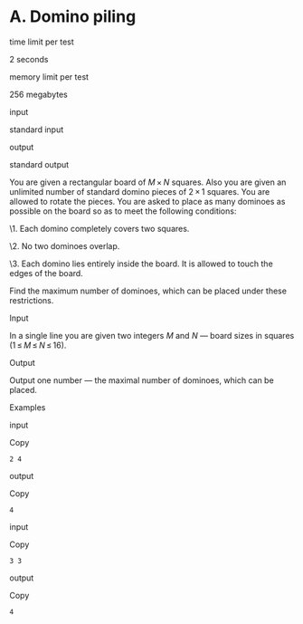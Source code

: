 # A. Domino piling

time limit per test

2 seconds

memory limit per test

256 megabytes

input

standard input

output

standard output

You are given a rectangular board of *M* × *N* squares. Also you are given an unlimited number of standard domino pieces of 2 × 1 squares. You are allowed to rotate the pieces. You are asked to place as many dominoes as possible on the board so as to meet the following conditions:

\1. Each domino completely covers two squares.

\2. No two dominoes overlap.

\3. Each domino lies entirely inside the board. It is allowed to touch the edges of the board.

Find the maximum number of dominoes, which can be placed under these restrictions.

Input

In a single line you are given two integers *M* and *N* — board sizes in squares (1 ≤ *M* ≤ *N* ≤ 16).

Output

Output one number — the maximal number of dominoes, which can be placed.

Examples

input

Copy

```
2 4
```

output

Copy

```
4
```

input

Copy

```
3 3
```

output

Copy

```
4
```